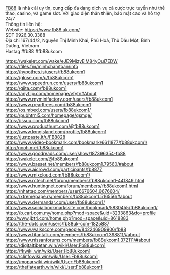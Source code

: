 <a href="https://www.fb88.uk.com/">FB88</a> là nhà cái uy tín, cung cấp đa dạng dịch vụ cá cược trực tuyến như thể thao, casino, và game slot. Với giao diện thân thiện, bảo mật cao và hỗ trợ 24/7<br>
Thông tin liên hệ:<br>
Website: <a href="https://www.fb88.uk.com/">https://www.fb88.uk.com/</a><br>
SĐT 0926.30.3388<br>
Địa chỉ 167/44/2, Nguyễn Thị Minh Khai, Phú Hoà, Thủ Dầu Một, Bình Dương, Vietnam<br>
Hastag #fb88 #fb88ukcom<br>

<a href="https://wakelet.com/wake/eJE9MizyEiM84yOui7EDW">https://wakelet.com/wake/eJE9MizyEiM84yOui7EDW</a><br>
<a href="https://files.fm/minhchamtoan/info">https://files.fm/minhchamtoan/info</a><br>
<a href="https://hypothes.is/users/fb88ukcom1">https://hypothes.is/users/fb88ukcom1</a><br>
<a href="https://glose.com/u/fb88ukcom1">https://glose.com/u/fb88ukcom1</a><br>
<a href="https://www.speedrun.com/users/fb88ukcom1">https://www.speedrun.com/users/fb88ukcom1</a><br>
<a href="https://qiita.com/fb88ukcom1">https://qiita.com/fb88ukcom1</a><br>
<a href="https://anyflip.com/homepage/vfytn#About">https://anyflip.com/homepage/vfytn#About</a><br>
<a href="https://www.myminifactory.com/users/fb88ukcom1">https://www.myminifactory.com/users/fb88ukcom1</a><br>
<a href="https://www.pearltrees.com/fb88ukcom1">https://www.pearltrees.com/fb88ukcom1</a><br>
<a href="https://os.mbed.com/users/fb88ukcom1/">https://os.mbed.com/users/fb88ukcom1/</a><br>
<a href="https://pubhtml5.com/homepage/gsmqe/">https://pubhtml5.com/homepage/gsmqe/</a><br>
<a href="https://issuu.com/fb88ukcom1">https://issuu.com/fb88ukcom1</a><br>
<a href="https://www.producthunt.com/@fb88ukcom1">https://www.producthunt.com/@fb88ukcom1</a><br>
<a href="https://www.longisland.com/profile/fb88ukcom1">https://www.longisland.com/profile/fb88ukcom1</a><br>
<a href="https://justpaste.it/u/FB8828">https://justpaste.it/u/FB8828</a><br>
<a href="https://www.video-bookmark.com/bookmark/6611877/fb88ukcom1/">https://www.video-bookmark.com/bookmark/6611877/fb88ukcom1/</a><br>
<a href="http://qooh.me/fb88ukcom1">http://qooh.me/fb88ukcom1</a><br>
<a href="https://www.goodreads.com/user/show/187396354-fb88">https://www.goodreads.com/user/show/187396354-fb88</a><br>
<a href="https://wakelet.com/@fb88ukcom1">https://wakelet.com/@fb88ukcom1</a><br>
<a href="https://www.basset.net/members/fb88ukcom1.79560/#about">https://www.basset.net/members/fb88ukcom1.79560/#about</a><br>
<a href="https://www.aicrowd.com/participants/fb8877">https://www.aicrowd.com/participants/fb8877</a><br>
<a href="https://www.mixcloud.com/fb88ukcom1/">https://www.mixcloud.com/fb88ukcom1/</a><br>
<a href="https://www.rctech.net/forum/members/fb88ukcom1-441849.html">https://www.rctech.net/forum/members/fb88ukcom1-441849.html</a><br>
<a href="https://www.huntingnet.com/forum/members/fb88ukcom1.html">https://www.huntingnet.com/forum/members/fb88ukcom1.html</a><br>
<a href="https://nhattao.com/members/user6676604.6676604/">https://nhattao.com/members/user6676604.6676604/</a><br>
<a href="https://xtremepape.rs/members/fb88ukcom1.516556/#about">https://xtremepape.rs/members/fb88ukcom1.516556/#about</a><br>
<a href="https://www.dermandar.com/user/fb88ukcom1/">https://www.dermandar.com/user/fb88ukcom1/</a><br>
<a href="https://www.socialbookmarkssite.com/bookmark/5830455/fb88ukcom1/">https://www.socialbookmarkssite.com/bookmark/5830455/fb88ukcom1/</a><br>
<a href="https://b.cari.com.my/home.php?mod=space&uid=3233863&do=profile">https://b.cari.com.my/home.php?mod=space&uid=3233863&do=profile</a><br>
<a href="http://www.jbt4.com/home.php?mod=space&uid=8618883">http://www.jbt4.com/home.php?mod=space&uid=8618883</a><br>
<a href="https://the-dots.com/users/fb88uk-com-1825887">https://the-dots.com/users/fb88uk-com-1825887</a><br>
<a href="https://www.walkscore.com/people/842246909906/fb88">https://www.walkscore.com/people/842246909906/fb88</a><br>
<a href="https://www.titantalk.com/members/fb88ukcom1.398811/#about">https://www.titantalk.com/members/fb88ukcom1.398811/#about</a><br>
<a href="https://www.nissanforums.com/members/fb88ukcom1.372111/#about">https://www.nissanforums.com/members/fb88ukcom1.372111/#about</a><br>
<a href="https://digitaltibetan.win/wiki/User:Fb88ukcom1">https://digitaltibetan.win/wiki/User:Fb88ukcom1</a><br>
<a href="https://fkwiki.win/wiki/User:Fb88ukcom1">https://fkwiki.win/wiki/User:Fb88ukcom1</a><br>
<a href="https://clinfowiki.win/wiki/User:Fb88ukcom1">https://clinfowiki.win/wiki/User:Fb88ukcom1</a><br>
<a href="https://moparwiki.win/wiki/User:Fb88ukcom1">https://moparwiki.win/wiki/User:Fb88ukcom1</a><br>
<a href="https://theflatearth.win/wiki/User:Fb88ukcom1">https://theflatearth.win/wiki/User:Fb88ukcom1</a>

